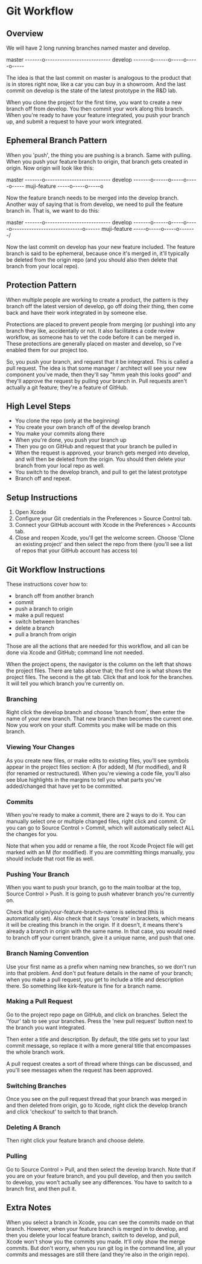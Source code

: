 # Git Workflow


## Overview
We will have 2 long running branches named master and develop.

master	-------o---------------------------
develop	-------o------o-----o-----o-----

The idea is that the last commit on master is analogous to the product that is in stores right now, like a car you can buy in a showroom. And the last commit on develop is the state of the latest prototype in the R&D lab.

When you clone the project for the first time, you want to create a new branch off from develop. You then commit your work along this branch. When you're ready to have your feature integrated, you push your branch up, and submit a request to have your work integrated.



## Ephemeral Branch Pattern
When you 'push', the thing you are pushing is a branch. Same with pulling. When you push your feature branch to origin, that branch gets created in origin. Now origin will look like this:

master	-------o---------------------------
develop	-------o------o-----o-----o-----
muji-feature					  \-----o-----o-----o

Now the feature branch needs to be merged into the develop branch. Another way of saying that is from develop, we need to pull the feature branch in. That is, we want to do this:

master	-------o---------------------------
develop	-------o------o-----o-----o-----------------------------o------
muji-feature				           \-----o-----o-----o-------/

Now the last commit on develop has your new feature included. The feature branch is said to be ephemeral, because once it's merged in, it'll typically be deleted from the origin repo (and you should also then delete that branch from your local repo).



## Protection Pattern
When multiple people are working to create a product, the pattern is they branch off the latest version of develop, go off doing their thing, then come back and have their work integrated in by someone else.

Protections are placed to prevent people from merging (or pushing) into any branch they like, accidentally or not. It also facilitates a code review workflow, as someone has to vet the code before it can be merged in. These protections are generally placed on master and develop, so I've enabled them for our project too.

So, you push your branch, and request that it be integrated. This is called a pull request. The idea is that some manager / architect will see your new component you've made, then they'll say "hmm yeah this looks good" and they'll approve the request by pulling your branch in. Pull requests aren't actually a git feature; they're a feature of GitHub.



## High Level Steps
- You clone the repo (only at the beginning)
- You create your own branch off of the develop branch
- You make your commits along there
- When you're done, you push your branch up
- Then you go on GitHub and request that your branch be pulled in
- When the request is approved, your branch gets merged into develop, and will then be deleted from the origin. You should then delete your branch from your local repo as well.
- You switch to the develop branch, and pull to get the latest prototype
- Branch off and repeat.



## Setup Instructions
1. Open Xcode
2. Configure your Git credentials in the Preferences > Source Control tab.
3. Connect your GitHub account with Xcode in the Preferences > Accounts tab.
4. Close and reopen Xcode, you'll get the welcome screen. Choose 'Clone an existing project' and then select the repo from there (you'll see a list of repos that your GitHub account has access to) 



## Git Workflow Instructions
These instructions cover how to:
- branch off from another branch
- commit
- push a branch to origin
- make a pull request
- switch between branches
- delete a branch
- pull a branch from origin

Those are all the actions that are needed for this workflow, and all can be done via Xcode and GitHub; command line not needed.

When the project opens, the navigator is the column on the left that shows the project files. There are tabs above that; the first one is what shows the project files. The second is the git tab. Click that and look for the branches. It will tell you which branch you're currently on.


### Branching
Right click the develop branch and choose 'branch from', then enter the name of your new branch. That new branch then becomes the current one. Now you work on your stuff. Commits you make will be made on this branch.


### Viewing Your Changes
As you create new files, or make edits to existing files, you'll see symbols appear in the project files section: A (for added), M (for modified), and R (for renamed or restructured). When you're viewing a code file, you'll also see blue highlights in the margins to tell you what parts you've added/changed that have yet to be committed.


### Commits
When you're ready to make a commit, there are 2 ways to do it. You can manually select one or multiple changed files, right click and commit. Or you can go to Source Control > Commit, which will automatically select ALL the changes for you.

Note that when you add or rename a file, the root Xcode Project file will get marked with an M (for modified). If you are committing things manually, you should include that root file as well.


### Pushing Your Branch
When you want to push your branch, go to the main toolbar at the top, Source Control > Push. It is going to push whatever branch you're currently on.

Check that origin/your-feature-branch-name is selected (this is automatically set). Also check that it says 'create' in brackets, which means it will be creating this branch in the origin. If it doesn't, it means there's already a branch in origin with the same name. In that case, you would need to branch off your current branch, give it a unique name, and push that one.


### Branch Naming Convention
Use your first name as a prefix when naming new branches, so we don't run into that problem. And don't put feature details in the name of your branch; when you make a pull request, you get to include a title and description there. So something like kirk-feature is fine for a branch name.


### Making a Pull Request
Go to the project repo page on GitHub, and click on branches. Select the 'Your' tab to see your branches. Press the 'new pull request' button next to the branch you want integrated.

Then enter a title and description. By default, the title gets set to your last commit message, so replace it with a more general title that encompasses the whole branch work.

A pull request creates a sort of thread where things can be discussed, and you'll see messages when the request has been approved.


### Switching Branches
Once you see on the pull request thread that your branch was merged in and then deleted from origin, go to Xcode, right click the develop branch and click 'checkout' to switch to that branch.


### Deleting A Branch
Then right click your feature branch and choose delete.


### Pulling
Go to Source Control > Pull, and then select the develop branch. Note that if you are on your feature branch, and you pull develop, and then you switch to develop, you won't actually see any differences. You have to switch to a branch first, and then pull it.



## Extra Notes
When you select a branch in Xcode, you can see the commits made on that branch. However, when your feature branch is merged in to develop, and then you delete your local feature branch, switch to develop, and pull, Xcode won't show you the commits you made. It'll only show the merge commits. But don't worry, when you run git log in the command line, all your commits and messages are still there (and they're also in the origin repo).

